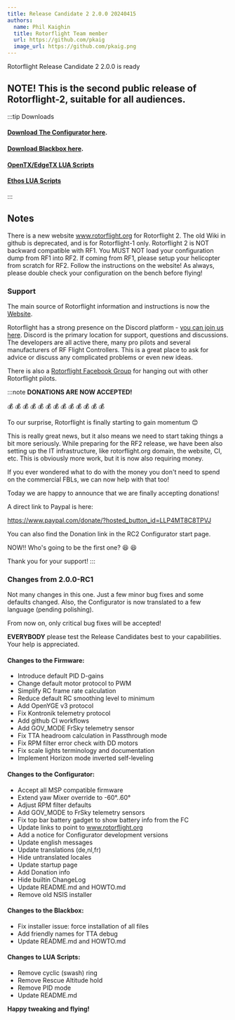 ```yaml
---
title: Release Candidate 2 2.0.0 20240415
authors:
  name: Phil Kaighin
  title: Rotorflight Team member
  url: https://github.com/pkaig
  image_url: https://github.com/pkaig.png
---
```


Rotorflight Release Candidate 2 2.0.0 is ready

## NOTE! This is the second public release of Rotorflight-2, suitable for all audiences.


:::tip Downloads 
#### [Download The Configurator here](https://github.com/rotorflight/rotorflight-configurator/releases/tag/release/2.0.0-RC2).  
#### [Download Blackbox here](https://github.com/rotorflight/rotorflight-blackbox/releases/tag/release/2.0.0-RC2).  
#### [OpenTX/EdgeTX LUA Scripts](https://github.com/rotorflight/rotorflight-lua-scripts/releases/tag/release/2.0.0-RC2)  
#### [Ethos LUA Scripts](https://github.com/rotorflight/rotorflight-lua-ethos/releases/tag/release/2.0.0-RC2)
:::

## Notes
There is a new website www.rotorflight.org for Rotorflight 2. The old Wiki in github is deprecated, and is for Rotorflight-1 only. Rotorflight 2 is NOT backward compatible with RF1. You MUST NOT load your configuration dump from RF1 into RF2. If coming from RF1, please setup your helicopter from scratch for RF2. Follow the instructions on the website! As always, please double check your configuration on the bench before flying!

### Support
The main source of Rotorflight information and instructions is now the [Website](https://www.rotorflight.org).

Rotorflight has a strong presence on the Discord platform - [you can join us here](https://discord.gg/6QUySXdEvd). Discord is the primary location for support, questions and discussions. The developers are all active there, many pro pilots and several manufacturers of RF Flight Controllers. This is a great place to ask for advice or discuss any complicated problems or even new ideas.

There is also a [Rotorflight Facebook Group](https://www.facebook.com/groups/876445460825093/) for hanging out with other Rotorflight pilots. 

:::note
**DONATIONS ARE NOW ACCEPTED!**

💰 💰 💰 💰 💰 💰 💰 💰 💰 💰 💰 💰 💰 

To our surprise, Rotorflight is finally starting to gain momentum 😊

This is really great news, but it also means we need to start taking things a bit more seriously.
While preparing for the RF2 release, we have been also setting up the IT infrastructure, like
rotorflight.org domain, the website, CI, etc. This is obviously more work, but it is now
also requiring money.

If you ever wondered what to do with the money you don't need to spend on 
the commercial FBLs, we can now help with that too!

Today we are happy to announce that we are finally accepting donations!

A direct link to Paypal is here:

https://www.paypal.com/donate/?hosted_button_id=LLP4MT8C8TPVJ

You can also find the Donation link in the RC2 Configurator start page.

NOW!! Who's going to be the first one? 😆 😆 

Thank you for your support!
:::

### Changes from 2.0.0-RC1

Not many changes in this one. Just a few minor bug fixes and some defaults changed.
Also, the Configurator is now translated to a few language (pending polishing).

From now on, only critical bug fixes will be accepted!

**EVERYBODY** please test the Release Candidates best to your capabilities. Your help is appreciated. 

#### Changes to the Firmware:

* Introduce default PID D-gains
* Change default motor protocol to PWM
* Simplify RC frame rate calculation
* Reduce default RC smoothing level to minimum
* Add OpenYGE v3 protocol
* Fix Kontronik telemetry protocol
* Add github CI workflows
* Add GOV_MODE FrSky telemetry sensor
* Fix TTA headroom calculation in Passthrough mode
* Fix RPM filter error check with DD motors
* Fix scale lights terminology and documentation
* Implement Horizon mode inverted self-leveling

#### Changes to the Configurator:
* Accept all MSP compatible firmware
* Extend yaw Mixer override to -60°..60°
* Adjust RPM filter defaults
* Add GOV_MODE to FrSky telemetry sensors
* Fix top bar battery gadget to show battery info from the FC
* Update links to point to www.rotorflight.org
* Add a notice for Configurator development versions
* Update english messages
* Update translations (de,nl,fr)
* Hide untranslated locales
* Update startup page
* Add Donation info
* Hide builtin ChangeLog
* Update README.md and HOWTO.md
* Remove old NSIS installer

#### Changes to the Blackbox:
* Fix installer issue: force installation of all files
* Add friendly names for TTA debug
* Update README.md and HOWTO.md

#### Changes to LUA Scripts:
* Remove cyclic (swash) ring
* Remove Rescue Altitude hold
* Remove PID mode
* Update README.md

**Happy tweaking and flying!**
